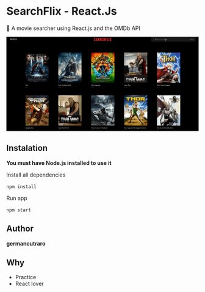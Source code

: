 # SearchFlix - React.Js

🎥 A movie searcher using React.js and the OMDb API

<img src="SearchFlix-Preview.gif" alt="germancutraro-movie-app" />

## Instalation

**You must have Node.js installed to use it**

Install all dependencies

```
npm install
```

Run app

```
npm start
```

## Author

**germancutraro**

## Why

* Practice
* React lover